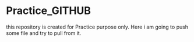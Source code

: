 # Practice_GITHUB
this repository is created for Practice purpose only. Here i am going to push some file and try to pull from it.
